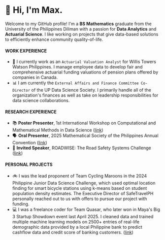 # 👋 Hi, I'm Max.

Welcome to my GitHub profile! I'm a **BS Mathematics** graduate from the University of the Philippines Diliman with a passion for **Data Analytics** and **Actuarial Science**. I like working on projects that give data-based solutions to efficiently enhance community quality-of-life.

#### WORK EXPERIENCE
* 💼 I currently work as an `Actuarial Valuation Analyst` for Willis Towers Watson Philippines. I manage employee data to develop fair and comprehensive actuarial funding valuations of pension plans offered by companies in Canada.
* 📊 I am currently the `External Affairs and Finance Committee Co-Director` of the UP Data Science Society. I primarily handle all of the organization's finances as well as take on leadership responsibilities for data science collaborations.

#### RESEARCH EXPERIENCE
* 📚 **Poster Presenter**, 1st International Workshop on Computational and Mathematical Methods in Data Science ([link](https://www.facebook.com/IMathUPD/posts/2025-international-workshop-on-computational-and-mathematical-methods-in-data-sc/1161514155982439/))
* 🗣️ **Oral Presenter**, 2025 Mathematical Society of the Philippines Annual Convention ([link](https://www.mathsociety.ph/))
* 🎤 **Invited Speaker**, ROADWISE: The Road Safety Systems Challenge ([link](https://www.facebook.com/p/RoadWise-Safe-Systems-Challenge-Philippines-61576205827063/))

#### PERSONAL PROJECTS
* 🚲 I was the lead proponent of Team Cycling Maroons in the 2024 Philippine Junior Data Science Challenge, which used optimal location finding for smart bicycle stations using k-means based on student population density estimates. The Executive Director of SafeTravelPH personally reached out to us with offers to pursue our project with funding.
* 💻 I was a freelance coder for Team Quasar, who later won in Maya's Big 3 Startup Showdown event last April 2025. I cleaned data and trained multiple machine learning models on 2500+ entries of real-life demographic data provided by a local Philippine bank to predict cashflow data and credit score of banking customers. ([link](https://manilastandard.net/tech/314584265/maya-champions-young-innovators-at-the-big-3-startup-showdown.html))
